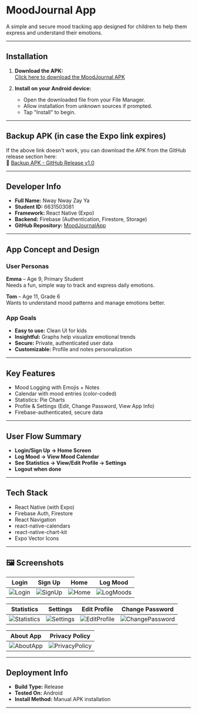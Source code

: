 # MoodJournal App

A simple and secure mood tracking app designed for children to help them express and understand their emotions.

---

## Installation

1. **Download the APK:**  
   [Click here to download the MoodJournal APK](https://expo.dev/artifacts/eas/8T6k34PmCFfjJ4ifiZT8Qy.apk)

2. **Install on your Android device:**  
   - Open the downloaded file from your File Manager.
   - Allow installation from unknown sources if prompted.
   - Tap "Install" to begin.

---

## Backup APK (in case the Expo link expires)

If the above link doesn't work, you can download the APK from the GitHub release section here:  
🔗 [Backup APK - GitHub Release v1.0](https://github.com/nwaynwayzayya/MoodJournalApp/releases/tag/v1.0)

---

##  Developer Info

- **Full Name:** Nway Nway Zay Ya  
- **Student ID:** 6631503081  
- **Framework:** React Native (Expo)  
- **Backend:** Firebase (Authentication, Firestore, Storage)  
- **GitHub Repository:** [MoodJournalApp](https://github.com/nwaynwayzayya/MoodJournalApp)

---

##  App Concept and Design

###  User Personas

**Emma** – Age 9, Primary Student  
Needs a fun, simple way to track and express daily emotions.

**Tom** – Age 11, Grade 6  
Wants to understand mood patterns and manage emotions better.

###  App Goals

- **Easy to use:** Clean UI for kids  
- **Insightful:** Graphs help visualize emotional trends  
- **Secure:** Private, authenticated user data  
- **Customizable:** Profile and notes personalization

---

##  Key Features

-  Mood Logging with Emojis + Notes  
-  Calendar with mood entries (color-coded)  
-  Statistics: Pie Charts  
-  Profile & Settings (Edit, Change Password, View App Info)  
-  Firebase-authenticated, secure data

---

##  User Flow Summary

- **Login/Sign Up → Home Screen**
- **Log Mood → View Mood Calendar**
- **See Statistics → View/Edit Profile → Settings**
- **Logout when done**

---

##  Tech Stack

- React Native (with Expo)  
- Firebase Auth, Firestore
- React Navigation  
- react-native-calendars  
- react-native-chart-kit  
- Expo Vector Icons

---

## 🖼 Screenshots

| Login | Sign Up | Home | Log Mood |
|------|---------|------|----------|
| ![Login](https://i.imgur.com/AdhZeqO.jpeg) | ![SignUp](https://i.imgur.com/ImWDMPg.jpeg) | ![Home](https://i.imgur.com/RhUdvTz.jpeg) | ![LogMoods](https://i.imgur.com/TqyQ6zw.jpeg) |

| Statistics | Settings | Edit Profile | Change Password |
|------------|----------|--------------|-----------------|
| ![Statistics](https://i.imgur.com/cZTwWpV.jpeg) | ![Settings](https://i.imgur.com/cgmrq9g.jpeg) | ![EditProfile](https://i.imgur.com/KxNlaKs.jpeg) | ![ChangePassword](https://i.imgur.com/TVLszE7.jpeg) |

| About App | Privacy Policy |
|-----------|----------------|
| ![AboutApp](https://i.imgur.com/Jr8m8RF.jpeg) | ![PrivacyPolicy](https://i.imgur.com/6PNJTrO.jpeg) |

---

##  Deployment Info

- **Build Type:** Release  
- **Tested On:** Android  
- **Install Method:** Manual APK installation

---


